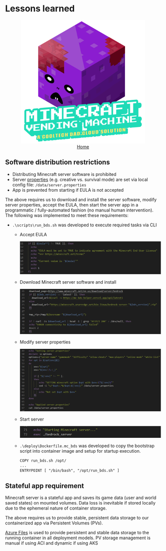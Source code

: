 # Lessons learned
<p align="center">
  <img src="./images/mvm_logo.gif" width="400"></br>
  <a href="./README.md">Home</a>
</p>

## Software distribution restrictions
* Distributing Minecraft server software is prohibited 
* Server [properties](https://minecraft.fandom.com/wiki/Server.properties) (e.g. creative vs. survival mode) are set via local config file: `/data/server.properties`
* App is prevented from starting if EULA is not accepted

The above requires us to download and install the server software, modify server properties, accept the EULA, then start the server app in a programmatic / fully-automated fashion (no manual human intervention). The following was implemented to meet these requirements:

  * `.\scripts\run_bds.sh` was developed to execute required tasks via CLI

    * Accept EULA 
      <p align="center">
        <img src="./images/mvm_script_eula.png" width=500>
      </p>
        
    * Download Minecraft server software and install
      <p align="center">
        <img src="./images/mvm_script_dlbds.png" width=500>
      </p>
    * Modify server properties
      <p align="center">
        <img src="./images/mvm_script_server_props.png" width=500>
      </p>
    * Start server
      <p align="center">
        <img src="./images/mvm_script_start_server.png" width=500>
      </p>
    * `.\deploy\Dockerfile.mc_bds` was developed to copy the bootstrap script into container image and setup for startup execution.
    
      ```
      COPY run_bds.sh /opt/
      ...
      ENTRYPOINT [ "/bin/bash", "/opt/run_bds.sh" ]
      ```
## Stateful app requirement
Minecraft server is a stateful app and saves its game data (user and world saved states) on mounted volumes. Data loss is inevitable if stored locally due to the ephemeral nature of container storage.

The above requires us to provide stable, persistent data storage to our containerized app via  Persistent Volumes (PVs). 

[Azure Files](https://docs.microsoft.com/en-us/azure/storage/files/storage-files-introduction) is used to provide persistent and stable data storage to the running container in all deployment models. PV storage management is manual if using ACI and dynamic if using AKS


